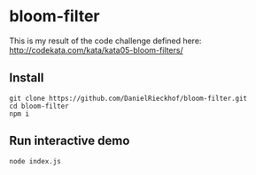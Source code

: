 # bloom-filter

This is my result of the code challenge defined here:
http://codekata.com/kata/kata05-bloom-filters/

## Install
```
git clone https://github.com/DanielRieckhof/bloom-filter.git
cd bloom-filter
npm i
```

## Run interactive demo
```
node index.js
```
